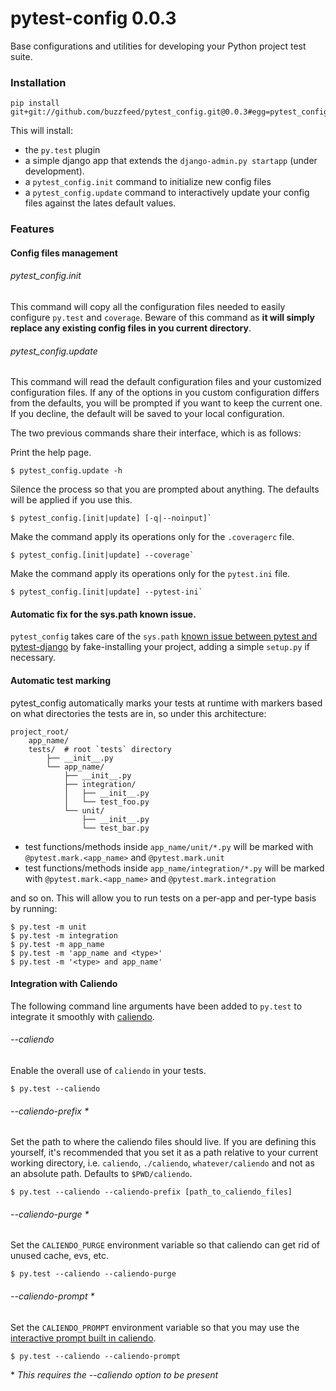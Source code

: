 # pytest-config 0.0.3

Base configurations and utilities for developing your Python project test suite.

### Installation

    pip install git+git://github.com/buzzfeed/pytest_config.git@0.0.3#egg=pytest_config==0.0.3

This will install:

- the `py.test` plugin
- a simple django app that extends the `django-admin.py startapp` (under development).
- a `pytest_config.init` command to initialize new config files
- a `pytest_config.update` command to interactively update your config files
against the lates default values.

### Features

#### Config files management

###### pytest_config.init

This command will copy all the configuration files needed to easily configure
`py.test` and `coverage`. Beware of this command as **it will simply replace any
existing config files in you current directory**.

###### pytest_config.update

This command will read the default configuration files and your customized
configuration files. If any of the options in you custom configuration differs
from the defaults, you will be prompted if you want to keep the current one.
If you decline, the default will be saved to your local configuration.

The two previous commands share their interface, which is as follows:

Print the help page.

    $ pytest_config.update -h

Silence the process so that you are prompted about anything.
The defaults will be applied if you use this.

    $ pytest_config.[init|update] [-q|--noinput]`

Make the command apply its operations only for the `.coveragerc` file.

    $ pytest_config.[init|update] --coverage`

Make the command apply its operations only for the `pytest.ini` file.

    $ pytest_config.[init|update] --pytest-ini`

#### Automatic fix for the sys.path known issue.

`pytest_config` takes care of the `sys.path`
[known issue between pytest and pytest-django](http://pytest-django.readthedocs.org/en/latest/faq.html#i-see-an-error-saying-could-not-import-myproject-settings)
by fake-installing your project, adding a simple `setup.py` if necessary.

#### Automatic test marking

pytest_config automatically marks your tests at runtime with markers based on
what directories the tests are in, so under this architecture:

    project_root/
        app_name/
        tests/  # root `tests` directory
            ├── __init__.py
            └── app_name/
                ├── __init__.py
                ├── integration/
                │   ├── __init__.py
                │   └── test_foo.py
                └── unit/
                    ├── __init__.py
                    └── test_bar.py

- test functions/methods inside `app_name/unit/*.py` will be marked with
`@pytest.mark.<app_name>` and `@pytest.mark.unit`
- test functions/methods inside `app_name/integration/*.py` will be marked with
`@pytest.mark.<app_name>` and `@pytest.mark.integration`

and so on. This will allow you to run tests on a per-app and per-type basis by running:

    $ py.test -m unit
    $ py.test -m integration
    $ py.test -m app_name
    $ py.test -m 'app_name and <type>'
    $ py.test -m '<type> and app_name'

#### Integration with Caliendo

The following command line arguments have been added to `py.test` to integrate it
smoothly with [caliendo](https://github.com/buzzfeed/caliendo).

###### --caliendo

Enable the overall use of `caliendo` in your tests.

    $ py.test --caliendo

###### --caliendo-prefix *

Set the path to where the caliendo files should live. If you are defining this
yourself, it's recommended that you set it as a path relative to your current
working directory, i.e. `caliendo`, `./caliendo`, `whatever/caliendo` and not
as an absolute path. Defaults to `$PWD/caliendo`.

    $ py.test --caliendo --caliendo-prefix [path_to_caliendo_files]

###### --caliendo-purge *

Set the `CALIENDO_PURGE` environment variable so that caliendo can get rid of
unused cache, evs, etc.

    $ py.test --caliendo --caliendo-purge

###### --caliendo-prompt *

Set the `CALIENDO_PROMPT` environment variable so that you may use the
[interactive prompt built in caliendo](https://github.com/buzzfeed/caliendo#configuration).

    $ py.test --caliendo --caliendo-prompt

\* *This requires the --caliendo option to be present*
